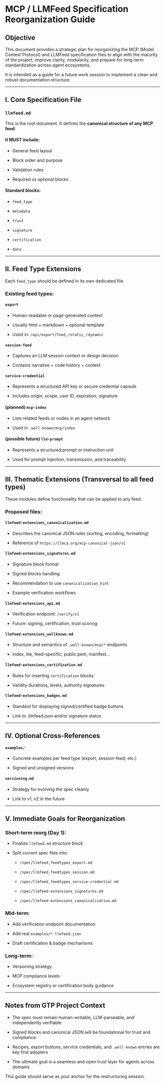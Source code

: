 # MCP / LLMFeed Specification Reorganization Guide

## Objective

This document provides a strategic plan for reorganizing the MCP (Model Context Protocol) and LLMFeed specification files to align with the maturity of the project, improve clarity, modularity, and prepare for long-term standardization across agent ecosystems.

It is intended as a guide for a future work session to implement a clean and robust documentation structure.

---

## I. Core Specification File

### `llmfeed.md`

This is the root document. It defines the **canonical structure of any MCP feed**.

#### It MUST include:

- General feed layout

- Block order and purpose

- Validation rules

- Required vs optional blocks

#### Standard blocks:

- `feed_type`

- `metadata`

- `trust`

- `signature`

- `certification`

- `data`

---

## II. Feed Type Extensions

Each `feed_type` should be defined in its own dedicated file.

### Existing feed types:

#### `export`

- Human-readable or page-generated context

- Usually html + markdown + optional template

- Used in: `/api/export/feed`, `/static`, `/dynamic`

#### `session-feed`

- Captures an LLM session context or design decision

- Contains narrative + code history + context

#### `service-credential`

- Represents a structured API key or secure credential capsule

- Includes origin, scope, user ID, expiration, signature

#### (planned) `mcp-index`

- Lists related feeds or nodes in an agent network

- Used in `.well-known/mcp/index`

#### (possible future) `llm-prompt`

- Represents a structured prompt or instruction unit

- Used for prompt injection, transmission, and traceability

---

## III. Thematic Extensions (Transversal to all feed types)

These modules define functionality that can be applied to any feed.

### Proposed files:

#### `llmfeed-extensions_canonicalization.md`

- Describes the canonical JSON rules (sorting, encoding, formatting)

- Reference of `https://llmca.org/mcp-canonical-json/v1`

#### `llmfeed-extensions_signatures.md`

- Signature block format

- Signed blocks handling

- Recommendation to use `canonicalization_hint`

- Example verification workflows

#### `llmfeed-extensions_api.md`

- Verification endpoint: `/verify/v1`

- Future: signing, certification, trust scoring

#### `llmfeed-extensions_wellknown.md`

- Structure and semantics of `.well-known/mcp/*` endpoints

- Index, lite, feed-specific, public.pem, manifest...

#### `llmfeed-extensions_certification.md`

- Rules for inserting `certification` blocks

- Validity durations, levels, authority signatures

#### `llmfeed-extensions_badges.md`

- Standard for displaying signed/certified badge buttons

- Link to .llmfeed.json and/or signature status

---

## IV. Optional Cross-References

#### `examples/`

- Concrete examples per feed type (export, session-feed, etc.)

- Signed and unsigned versions

#### `versioning.md`

- Strategy for evolving the spec cleanly

- Link to v1, v2 in the future

---

## V. Immediate Goals for Reorganization

### Short-term reorg (Day 1):

- Finalize `llmfeed.md` structure block

- Split current spec files into:
  
  - `/spec/llmfeed_feedtypes_export.md`
  
  - `/spec/llmfeed_feedtypes_session.md`
  
  - `/spec/llmfeed_feedtypes_service-credential.md`
  
  - `/spec/llmfeed-extensions_signatures.md`
  
  - `/spec/llmfeed-extensions_canonicalization.md`

### Mid-term:

- Add verification endpoint documentation

- Add real `examples/*.llmfeed.json`

- Draft certification & badge mechanisms

### Long-term:

- Versioning strategy

- MCP compliance levels

- Ecosystem registry or certification body guidance

---

## Notes from GTP Project Context

- The spec must remain human-writable, LLM-parseable, and independently verifiable

- Signed blocks and canonical JSON will be foundational for trust and compliance

- Recipes, export buttons, service credentials, and `.well-known` entries are key first adopters

- The ultimate goal is a seamless and open trust layer for agents across domains

This guide should serve as your anchor for the restructuring session.
